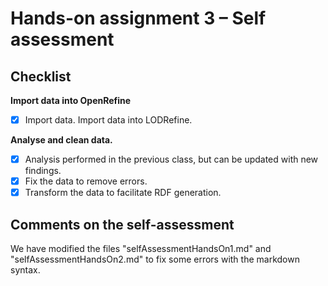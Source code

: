# Hands-on assignment 3 – Self assessment 

## Checklist

**Import data into OpenRefine**

- [x] Import data. Import data into LODRefine.

**Analyse and clean data.**
- [x] Analysis performed in the previous class, but can be updated with new findings.
- [x] Fix the data to remove errors.
- [x] Transform the data to facilitate RDF generation.

## Comments on the self-assessment
We have modified the files "selfAssessmentHandsOn1.md" and "selfAssessmentHandsOn2.md" to fix some errors with the markdown syntax.


